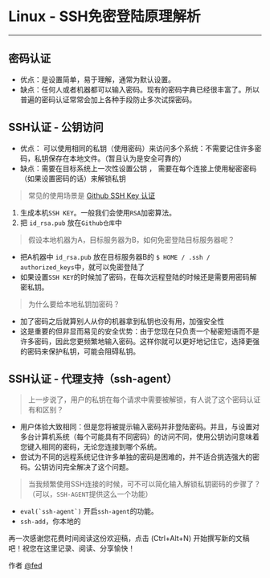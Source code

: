 # Linux - SSH免密登陆原理解析

------

## 密码认证

 * 优点：是设置简单，易于理解，通常为默认设置。
 * 缺点：任何人或者机器都可以输入密码。现有的密码字典已经很丰富了。所以普遍的密码认证常常会加上各种手段防止多次试探密码。

## SSH认证 - 公钥访问
* 优点： 可以使用相同的私钥（使用密码）来访问多个系统：不需要记住许多密码，私钥保存在本地文件。（暂且认为是安全可靠的）
* 缺点：需要在目标系统上一次性设置公钥 ， 需要在每个连接上使用秘密密码（如果设置密码的话）来解锁私钥 


> 常见的使用场景是 [Github SSH Key 认证](https://help.github.com/articles/connecting-to-github-with-ssh/)

1. 生成本机```SSH KEY```。一般我们会使用```RSA```加密算法。
2. 把 ```id_rsa.pub``` 放在```Github仓库```中

> 假设本地机器为A，目标服务器为B，如何免密登陆目标服务器呢？

 * 把A机器中 ```id_rsa.pub``` 放在目标服务器B的 ```$ HOME / .ssh / authorized_keys```中，就可以免密登陆了
 * 如果设置```SSH KEY```的时候加了密码，在每次远程登陆的时候还是需要用密码解密私钥。

> 为什么要给本地私钥加密码？

* 加了密码之后就算别人从你的机器拿到私钥也没有用，加强安全性
* 这是重要的但非显而易见的安全优势：由于您现在只负责一个秘密短语而不是许多密码，因此您更频繁地输入密码。这样你就可以更好地记住它，选择更强的密码来保护私钥，可能会阻碍私钥。
 
## SSH认证 - 代理支持（ssh-agent）

> 上一步说了，用户的私钥在每个请求中需要被解锁，有人说了这个密码认证有和区别？

* 用户体验大致相同：但是您将被提示输入密码并非登陆密码。并且，与设置对多台计算机系统（每个可能具有不同密码）的访问不同，使用公钥访问意味着您键入相同的密码，无论您连接到哪个系统。
* 尝试为不同的远程系统记住许多单独的密码是困难的，并不适合挑选强大的密码。公钥访问完全解决了这个问题。

> 当我频繁使用SSH连接的时候，可不可以简化输入解锁私钥密码的步骤了？（可以，```SSH-AGENT```提供这么一个功能）

* ```eval(`ssh-agent`)``` 开启```ssh-agent```的功能。
* ```ssh-add```，你本地的

再一次感谢您花费时间阅读这份欢迎稿，点击 <i class="icon-file"></i> (Ctrl+Alt+N) 开始撰写新的文稿吧！祝您在这里记录、阅读、分享愉快！

作者 [@fed][7]     



  [1]: http://www.unixwiz.net/images/sshpass1.gif
  [2]: http://www.unixwiz.net/images/sshpass2.gif
  [3]: http://www.unixwiz.net/images/sshpass3.gif
  [4]: http://www.unixwiz.net/images/sshpass4.gif
  [5]: https://www.zybuluo.com/mdeditor?url=https://www.zybuluo.com/static/editor/md-help.markdown
  [6]: https://www.zybuluo.com/mdeditor?url=https://www.zybuluo.com/static/editor/md-help.markdown#cmd-markdown-高阶语法手册
  [7]: mailto:fed.akax@gmail.com
  [8]: http://meta.math.stackexchange.com/questions/5020/mathjax-basic-tutorial-and-quick-reference